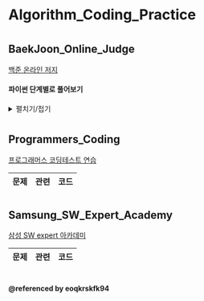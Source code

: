 # Algorithm_Coding_Practice
#
## BaekJoon_Online_Judge
[백준 온라인 저지](https://www.acmicpc.net/)

#### 파이썬 단계별로 풀어보기
<details>
    <summary>펼치기/접기</summary>

    | 문제 | 관련 | 코드 |  
    | ------------- | ------------- |:-------------:|
    | [2557](https://www.acmicpc.net/problem/2557) | 입출력과 사칙연산 | [py](BaekJoon_Online_Judge/2557.py)| 
    | [10718](https://www.acmicpc.net/problem/10718) | 입출력과 사칙연산 | [py](BaekJoon_Online_Judge/10718.py)| 
    | [10171](https://www.acmicpc.net/problem/10171) | 입출력과 사칙연산 | [py](BaekJoon_Online_Judge/10171.py)| 
    | [10172](https://www.acmicpc.net/problem/10172) | 입출력과 사칙연산 | [py](BaekJoon_Online_Judge/10172.py)|
    | [1000](https://www.acmicpc.net/problem/1000) | 입출력과 사칙연산 | [py](BaekJoon_Online_Judge/1000.py)|
    | [10869](https://www.acmicpc.net/problem/10869) | 입출력과 사칙연산 | [py](BaekJoon_Online_Judge/10869.py)|
    | [2588](https://www.acmicpc.net/problem/2588) | 입출력과 사칙연산 | [py](BaekJoon_Online_Judge/2588.py)|
    | [2753](https://www.acmicpc.net/problem/2753) | if문 | [py](BaekJoon_Online_Judge/2753.py)|
    | [2884](https://www.acmicpc.net/problem/2884) | if문 | [py](BaekJoon_Online_Judge/2884.py)|
    | [8393](https://www.acmicpc.net/problem/8393) | for문 | [py](BaekJoon_Online_Judge/8393.py)|
    | [15552](https://www.acmicpc.net/problem/15552) | for문 | [py](BaekJoon_Online_Judge/15552.py)|
    | [11021](https://www.acmicpc.net/problem/11021) | for문 | [py](BaekJoon_Online_Judge/11021.py)|
    | [2438](https://www.acmicpc.net/problem/2438) | for문 | [py](BaekJoon_Online_Judge/2438.py)|
    | [2439](https://www.acmicpc.net/problem/2439) | for문 | [py](BaekJoon_Online_Judge/2439.py)|
    | [10871](https://www.acmicpc.net/problem/10871) | for문 | [py](BaekJoon_Online_Judge/10871.py)|
    | [10951](https://www.acmicpc.net/problem/10951) | while문 | [py](BaekJoon_Online_Judge/10951.py)|
    | [1110](https://www.acmicpc.net/problem/1110) | while문 | [py](BaekJoon_Online_Judge/1110.py)|
    | [10039](https://www.acmicpc.net/problem/10039) | 실습1 | [py](BaekJoon_Online_Judge/10039.py)|
    | [10817](https://www.acmicpc.net/problem/10817) | 실습1 | [py](BaekJoon_Online_Judge/10817.py)|
    | [2446](https://www.acmicpc.net/problem/2446) | 실습1 | [py](BaekJoon_Online_Judge/2446.py)|
    | [10996](https://www.acmicpc.net/problem/10996) | 실습1 | [py](BaekJoon_Online_Judge/10996.py)|
    | [2562](https://www.acmicpc.net/problem/2562) | 1차원 배열 | [py](BaekJoon_Online_Judge/2562.py)|
    | [2577](https://www.acmicpc.net/problem/2577) | 1차원 배열 | [py](BaekJoon_Online_Judge/2577.py)|
    | [3052](https://www.acmicpc.net/problem/3052) | 1차원 배열 | [py](BaekJoon_Online_Judge/3052.py)|
</details>


#
#
## Programmers_Coding
[프로그래머스 코딩테스트 연습](https://programmers.co.kr/learn/challenges)

| 문제 | 관련 | 코드 |  
| ------------- | ------------- |:-------------:|

#
#
## Samsung_SW_Expert_Academy
[삼성 SW expert 아카데미](https://swexpertacademy.com/main/main.do)

| 문제 | 관련 | 코드 |  
| ------------- | ------------- |:-------------:|

#
#
#### @referenced by eoqkrskfk94
